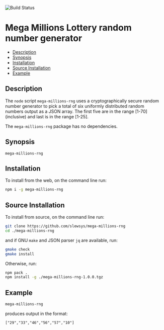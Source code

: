 ![Build Status](https://github.com/slewsys/mega-millions-rng/actions/workflows/mega-millions-rng.yml/badge.svg)

# Mega Millions Lottery random number generator

- [Description](#description)
- [Synopsis](#synopsis)
- [Installation](#installation)
- [Source Installation](#source-installation)
- [Example](#example)

## Description

The `node` script `mega-millions-rng` uses a cryptographically secure
random number generator to pick a total of six uniformly distributed
random numbers output as a JSON array. The first five are in the range
[1-70] (inclusive) and last is in the range [1-25].

The `mega-millions-rng` package has no dependencies.

## Synopsis

```
mega-millions-rng
```

## Installation
To install from the web, on the command line run:

```bash
npm i -g mega-millions-rng
```

## Source Installation

To install from source, on the command line run:

```bash
git clone https://github.com/slewsys/mega-millions-rng
cd ./mega-millions-rng
```
and if GNU `make` and JSON parser `jq` are
available, run:

```bash
gmake check
gmake install
```

Otherwise, run:

```bash
npm pack .
npm install -g ./mega-millions-rng-1.0.0.tgz
```

## Example

```bash
mega-millions-rng
```

produces output in the format:

```
["29","33","46","56","57","10"]
```
